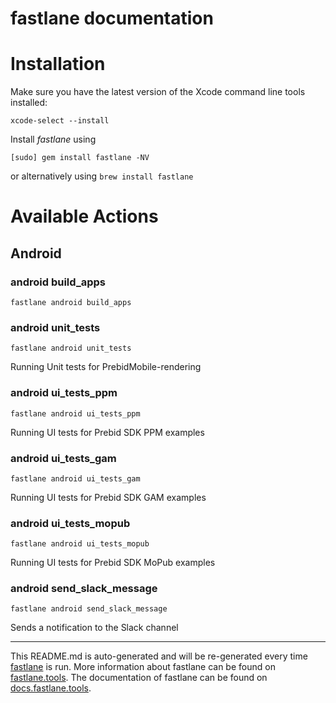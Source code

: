 fastlane documentation
================
# Installation

Make sure you have the latest version of the Xcode command line tools installed:

```
xcode-select --install
```

Install _fastlane_ using
```
[sudo] gem install fastlane -NV
```
or alternatively using `brew install fastlane`

# Available Actions
## Android
### android build_apps
```
fastlane android build_apps
```

### android unit_tests
```
fastlane android unit_tests
```
Running Unit tests for PrebidMobile-rendering
### android ui_tests_ppm
```
fastlane android ui_tests_ppm
```
Running UI tests for Prebid SDK PPM examples
### android ui_tests_gam
```
fastlane android ui_tests_gam
```
Running UI tests for Prebid SDK GAM examples
### android ui_tests_mopub
```
fastlane android ui_tests_mopub
```
Running UI tests for Prebid SDK MoPub examples
### android send_slack_message
```
fastlane android send_slack_message
```
Sends a notification to the Slack channel

----

This README.md is auto-generated and will be re-generated every time [fastlane](https://fastlane.tools) is run.
More information about fastlane can be found on [fastlane.tools](https://fastlane.tools).
The documentation of fastlane can be found on [docs.fastlane.tools](https://docs.fastlane.tools).
